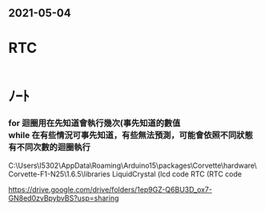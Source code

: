 ## 2021-05-04
# RTC
```

```
# ﾉｰﾄ
### for 迴圈用在先知道會執行幾次(事先知道的數值<br>while 在有些情況可事先知道，有些無法預測，可能會依照不同狀態有不同次數的迴圈執行

C:\Users\I5302\AppData\Roaming\Arduino15\packages\Corvette\hardware\Corvette-F1-N25\1.6.5\libraries
LiquidCrystal (lcd code
RTC (RTC code

https://drive.google.com/drive/folders/1ep9GZ-Q6BU3D_ox7-GN8ed0zvBpybvBS?usp=sharing
